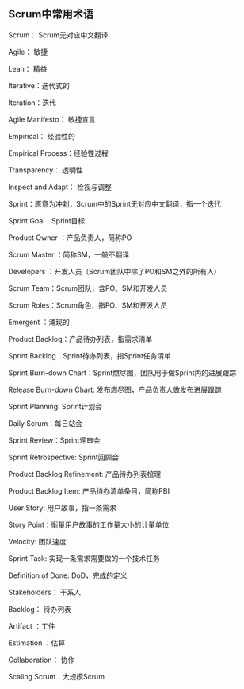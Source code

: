 ## Scrum中常用术语

Scrum： Scrum无对应中文翻译

Agile： 敏捷

Lean： 精益

Iterative：迭代式的

Iteration：迭代

Agile Manifesto： 敏捷宣言

Empirical： 经验性的

Empirical Process：经验性过程

Transparency： 透明性

Inspect and Adapt： 检视与调整

Sprint：原意为冲刺，Scrum中的Sprint无对应中文翻译，指一个迭代

Sprint Goal：Sprint目标

Product Owner ：产品负责人，简称PO

Scrum Master ：简称SM，一般不翻译

Developers ：开发人员（Scrum团队中除了PO和SM之外的所有人）

Scrum Team：Scrum团队，含PO、SM和开发人员

Scrum Roles：Scrum角色，指PO、SM和开发人员

Emergent ：涌现的

Product Backlog：产品待办列表，指需求清单

Sprint Backlog：Sprint待办列表，指Sprint任务清单

Sprint Burn-down Chart：Sprint燃尽图，团队用于做Sprint内的进展跟踪

Release Burn-down Chart:  发布燃尽图，产品负责人做发布进展跟踪

Sprint Planning: Sprint计划会

Daily Scrum：每日站会

Sprint Review：Sprint评审会

Sprint Retrospective: Sprint回顾会

Product Backlog Refinement: 产品待办列表梳理

Product Backlog Item: 产品待办清单条目，简称PBI

User Story: 用户故事，指一条需求

Story Point：衡量用户故事的工作量大小的计量单位

Velocity: 团队速度

Sprint Task: 实现一条需求需要做的一个技术任务

Definition of Done: DoD，完成的定义

Stakeholders： 干系人

Backlog： 待办列表

Artifact ：工件

Estimation ：估算

Collaboration： 协作

Scaling Scrum：大规模Scrum
